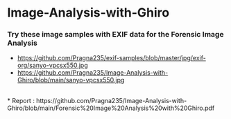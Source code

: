 # Image-Analysis-with-Ghiro

### Try these image samples with EXIF data for the Forensic Image Analysis
* https://github.com/Pragna235/exif-samples/blob/master/jpg/exif-org/sanyo-vpcsx550.jpg
* https://github.com/Pragna235/Image-Analysis-with-Ghiro/blob/main/sanyo-vpcsx550.jpg
<br>
* Report : https://github.com/Pragna235/Image-Analysis-with-Ghiro/blob/main/Forensic%20Image%20Analysis%20with%20Ghiro.pdf
